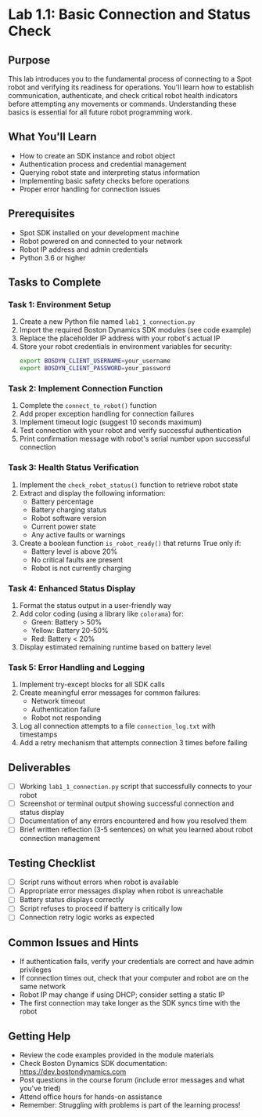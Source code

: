 # Lab 1.1: Basic Connection and Status Check

## Purpose
This lab introduces you to the fundamental process of connecting to a Spot robot and verifying its readiness for operations. You'll learn how to establish communication, authenticate, and check critical robot health indicators before attempting any movements or commands. Understanding these basics is essential for all future robot programming work.

## What You'll Learn
- How to create an SDK instance and robot object
- Authentication process and credential management
- Querying robot state and interpreting status information
- Implementing basic safety checks before operations
- Proper error handling for connection issues

## Prerequisites
- Spot SDK installed on your development machine
- Robot powered on and connected to your network
- Robot IP address and admin credentials
- Python 3.6 or higher

## Tasks to Complete

### Task 1: Environment Setup
1. Create a new Python file named `lab1_1_connection.py`
2. Import the required Boston Dynamics SDK modules (see code example)
3. Replace the placeholder IP address with your robot's actual IP
4. Store your robot credentials in environment variables for security:
   ```bash
   export BOSDYN_CLIENT_USERNAME=your_username
   export BOSDYN_CLIENT_PASSWORD=your_password
   ```

### Task 2: Implement Connection Function
1. Complete the `connect_to_robot()` function
2. Add proper exception handling for connection failures
3. Implement timeout logic (suggest 10 seconds maximum)
4. Test connection with your robot and verify successful authentication
5. Print confirmation message with robot's serial number upon successful connection

### Task 3: Health Status Verification
1. Implement the `check_robot_status()` function to retrieve robot state
2. Extract and display the following information:
   - Battery percentage
   - Battery charging status
   - Robot software version
   - Current power state
   - Any active faults or warnings
3. Create a boolean function `is_robot_ready()` that returns True only if:
   - Battery level is above 20%
   - No critical faults are present
   - Robot is not currently charging

### Task 4: Enhanced Status Display
1. Format the status output in a user-friendly way
2. Add color coding (using a library like `colorama`) for:
   - Green: Battery > 50%
   - Yellow: Battery 20-50%
   - Red: Battery < 20%
3. Display estimated remaining runtime based on battery level

### Task 5: Error Handling and Logging
1. Implement try-except blocks for all SDK calls
2. Create meaningful error messages for common failures:
   - Network timeout
   - Authentication failure
   - Robot not responding
3. Log all connection attempts to a file `connection_log.txt` with timestamps
4. Add a retry mechanism that attempts connection 3 times before failing

## Deliverables
- [ ] Working `lab1_1_connection.py` script that successfully connects to your robot
- [ ] Screenshot or terminal output showing successful connection and status display
- [ ] Documentation of any errors encountered and how you resolved them
- [ ] Brief written reflection (3-5 sentences) on what you learned about robot connection management

## Testing Checklist
- [ ] Script runs without errors when robot is available
- [ ] Appropriate error messages display when robot is unreachable
- [ ] Battery status displays correctly
- [ ] Script refuses to proceed if battery is critically low
- [ ] Connection retry logic works as expected

## Common Issues and Hints
- If authentication fails, verify your credentials are correct and have admin privileges
- If connection times out, check that your computer and robot are on the same network
- Robot IP may change if using DHCP; consider setting a static IP
- The first connection may take longer as the SDK syncs time with the robot


## Getting Help
- Review the code examples provided in the module materials
- Check Boston Dynamics SDK documentation: https://dev.bostondynamics.com
- Post questions in the course forum (include error messages and what you've tried)
- Attend office hours for hands-on assistance
- Remember: Struggling with problems is part of the learning process!
